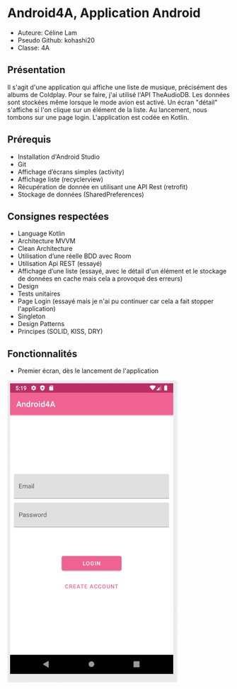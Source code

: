 # Android4A, Application Android
* Auteure: Céline Lam
* Pseudo Github: kohashi20
* Classe: 4A

## Présentation
Il s'agit d'une application qui affiche une liste de musique, précisément des albums de Coldplay. Pour se faire, j'ai utilisé l'API TheAudioDB.
Les données sont stockées même lorsque le mode avion est activé. Un écran "détail" s'affiche si l'on clique sur un élément de la liste. Au lancement, nous tombons sur une page login.
L'application est codée en Kotlin.

## Prérequis
* Installation d'Android Studio
* Git
* Affichage d’écrans simples (activity)
* Affichage liste (recyclerview)
* Récupération de donnée en utilisant une API Rest (retrofit)
* Stockage de données (SharedPreferences)

## Consignes respectées
* Language Kotlin
* Architecture MVVM
* Clean Architecture
* Utilisation d’une réelle BDD avec Room
* Utilisation Api REST (essayé)
* Affichage d’une liste (essayé, avec le détail d'un élément et le stockage de données en cache mais cela a provoqué des erreurs)
* Design
* Tests unitaires
* Page Login (essayé mais je n'ai pu continuer car cela a fait stopper l'application)
* Singleton
* Design Patterns
* Principes (SOLID, KISS, DRY)

## Fonctionnalités
* Premier écran, dès le lancement de l'application

![alt text](android/Capture.PNG "1e écran")


